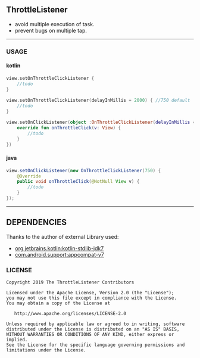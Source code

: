 ## ThrottleListener
- avoid multiple execution of task.
- prevent bugs on multiple tap.
___
### USAGE
#### kotlin
```kotlin
view.setOnThrottleClickListener { 
    //todo
}
  
view.setOnThrottleClickListener(delayInMillis = 2000) { //750 default
    //todo
}

view.setOnClickListener(object :OnThrottleClickListener(delayInMillis = 2000){  //750 default
    override fun onThrottleClick(v: View) {
        //todo
    }
})         
```
#### java
```java
view.setOnClickListener(new OnThrottleClickListener(750) {
    @Override
    public void onThrottleClick(@NotNull View v) {
        //todo    
    }
});
```
___
## DEPENDENCIES
Thanks to the author of external Library used:
* [org.jetbrains.kotlin:kotlin-stdlib-jdk7](https://github.com/JetBrains/kotlin/tree/master/libraries/stdlib)
* [com.android.support:appcompat-v7](https://developer.android.com/topic/libraries/support-library/)

### LICENSE
```
Copyright 2019 The ThrottleListener Contributors

Licensed under the Apache License, Version 2.0 (the "License");
you may not use this file except in compliance with the License.
You may obtain a copy of the License at

   http://www.apache.org/licenses/LICENSE-2.0

Unless required by applicable law or agreed to in writing, software
distributed under the License is distributed on an "AS IS" BASIS,
WITHOUT WARRANTIES OR CONDITIONS OF ANY KIND, either express or implied.
See the License for the specific language governing permissions and
limitations under the License.
```
